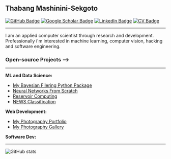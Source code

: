 ## Thabang Mashinini-Sekgoto

[![GitHub Badge](https://img.shields.io/github/followers/leparalamapara?style=social)](https://github.com/leparalamapara?tab=followers)
[![Google Scholar Badge](https://img.shields.io/badge/Google-Scholar-lightgrey)](https://scholar.google.com/citations?hl=en&authuser=1&user=aLjffFkAAAAJ)
[![LinkedIn Badge](https://img.shields.io/badge/My-LinkedIn-blue)](https://www.linkedin.com/in/thabang-mashinini-0081b5b6)
[![CV Badge](https://img.shields.io/badge/My-CV-critical)](https://raw.githubusercontent.com/leparalamapara/myPortfolio/master/src/Assets/Thabang_Mashinini_Resume.pdf)

__________________________________________
I am an applied computer scientist through research and development. Professionally i'm interested in machine learning, computer vision, hacking and software engineering.
### Open-source Projects -->
_______________________________________________
 **ML and Data Science:** 
   - [My Bayesian Filering Python Package](https://github.com/LeparaLaMapara/tfilterpy) 
   - [Neural Networks From Scratch](https://github.com/LeparaLaMapara/ml_from_scratch) 
   - [Reservoir Computing](https://github.com/LeparaLaMapara/ESNIterativeSegmentation/tree/master) 
   - [NEWS Classification](https://github.com/LeparaLaMapara/News_Classification) 



 **Web Development:** 
   - [My Photography Portfolio](https://realthabanglukhetho.github.io/photography/index.html) 
   - [My Photography Gallery](https://thabanglukhetho.github.io/Photography/) 

**Software Dev:** 

---

![GitHub stats](https://github-readme-stats.vercel.app/api?username=leparalamapara&hide=contribs,prs)
